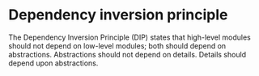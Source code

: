 # Dependency inversion principle

The Dependency Inversion Principle (DIP) states that high-level modules should not depend on low-level modules; both
should depend on abstractions. Abstractions should not depend on details. Details should depend upon abstractions.
